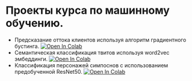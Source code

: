 # Проекты курса по машинному обучению. 
* Предсказание оттока клиентов используя алгоритм градиентного бустинга. [![Open In Colab](https://colab.research.google.com/assets/colab-badge.svg)](https://colab.research.google.com/drive/1_4bCxVy__HJcLkxjW0pGqTzjS-dHiGFP?usp=sharing)
* Семантическая классификация твитов используя word2vec эмбеддинги. [![Open In Colab](https://colab.research.google.com/assets/colab-badge.svg)](https://colab.research.google.com/drive/1Fh544Vf3H73TNg58IzrnHh-PiV4I1I1C?usp=sharing)
* Классификация персонажей симпоснов с использованием предобученной ResNet50. [![Open In Colab](https://colab.research.google.com/assets/colab-badge.svg)](https://colab.research.google.com/drive/1yBq45wI-e5h2CrKFQcAovSigxevjdm_U?usp=sharing)
